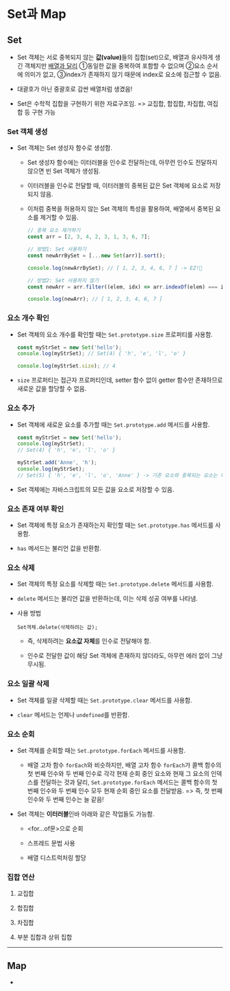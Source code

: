 # Set과 Map
## Set

- Set 객체는 서로 중복되지 않는 <b>값(value)</b>들의 집합(set)으로, 배열과 유사하게 생긴 객체지만 <u>배열과 달리</u> ①동일한 값을 중복하여 포함할 수 없으며 ②요소 순서에 의미가 없고, ③index가 존재하지 않기 때문에 index로 요소에 접근할 수 없음.

- 대괄호가 아닌 중괄호로 감싼 배열처럼 생겼음!

- Set은 수학적 집합을 구현하기 위한 자료구조임. => 교집합, 합집합, 차집합, 여집합 등 구현 가능

### Set 객체 생성

- Set 객체는 Set 생성자 함수로 생성함.

  - Set 생성자 함수에는 이터러블을 인수로 전달하는데, 아무런 인수도 전달하지 않으면 빈 Set 객체가 생성됨.

  - 이터러블을 인수로 전달할 때, 이터러블의 중복된 값은 Set 객체에 요소로 저장되지 않음.

  - 이처럼 중복을 허용하지 않는 Set 객체의 특성을 활용하여, 배열에서 중복된 요소를 제거할 수 있음.

    ```js
    // 중복 요소 제거하기
    const arr = [2, 3, 4, 2, 3, 1, 3, 6, 7];

    // 방법1: Set 사용하기
    const newArrBySet = [...new Set(arr)].sort();

    console.log(newArrBySet); // [ 1, 2, 3, 4, 6, 7 ] -> EZ!🍭

    // 방법2: Set 사용하지 않기
    const newArr = arr.filter((elem, idx) => arr.indexOf(elem) === idx).sort();

    console.log(newArr); // [ 1, 2, 3, 4, 6, 7 ]
    ```

### 요소 개수 확인

- Set 객체의 요소 개수를 확인할 때는 `Set.prototype.size` 프로퍼티를 사용함.

  ```js
  const myStrSet = new Set('hello');
  console.log(myStrSet); // Set(4) { 'h', 'e', 'l', 'o' }
  
  console.log(myStrSet.size); // 4
  ```

- `size` 프로퍼티는 접근자 프로퍼티인데, setter 함수 없이 getter 함수만 존재하므로 새로운 값을 할당할 수 없음.

### 요소 추가

- Set 객체에 새로운 요소를 추가할 때는 `Set.prototype.add` 메서드를 사용함.

  ```js
  const myStrSet = new Set('hello');
  console.log(myStrSet);
  // Set(4) { 'h', 'e', 'l', 'o' }

  myStrSet.add('Anne', 'h');
  console.log(myStrSet);
  // Set(5) { 'h', 'e', 'l', 'o', 'Anne' } -> 기존 요소와 중복되는 요소는 에러없이 무시됨.
  ```

- Set 객체에는 자바스크립트의 모든 값을 요소로 저장할 수 있음.

### 요소 존재 여부 확인

- Set 객체에 특정 요소가 존재하는지 확인할 때는 `Set.prototype.has` 메서드를 사용함.

- `has` 메서드는 불리언 값을 반환함.

### 요소 삭제

- Set 객체의 특정 요소를 삭제할 때는 `Set.prototype.delete` 메서드를 사용함.

- `delete` 메서드는 불리언 값을 반환하는데, 이는 삭제 성공 여부를 나타냄.

- 사용 방법

  `Set객체.delete(삭제하려는 값);`

  - 즉, 삭제하려는 **요소값 자체**를 인수로 전달해야 함.

  - 인수로 전달한 값이 해당 Set 객체에 존재하지 않더라도, 아무런 에러 없이 그냥 무시됨.

### 요소 일괄 삭제

- Set 객체를 일괄 삭제할 때는 `Set.prototype.clear` 메서드를 사용함.

- `clear` 메서드는 언제나 `undefined`를 반환함.

### 요소 순회

- Set 객체를 순회할 때는 `Set.prototype.forEach` 메서드를 사용함.

  - 배열 고차 함수 `forEach`와 비슷하지만, 배열 고차 함수 `forEach`가 콜백 함수의 첫 번째 인수와 두 번째 인수로 각각 현재 순회 중인 요소와 현재 그 요소의 인덱스를 전달하는 것과 달리, `Set.prototype.forEach` 메서드는 콜백 함수의 첫 번째 인수와 두 번째 인수 모두 현재 순회 중인 요소를 전달받음. => 즉, 첫 번째 인수와 두 번째 인수는 늘 같음!

- Set 객체는 <b>이터러블</b>인바 아래와 같은 작업들도 가능함.

  - <for...of문>으로 순회

  - 스프레드 문법 사용

  - 배열 디스트럭처링 할당

### 집합 연산

1. 교집합

2. 합집합

3. 차집합

4. 부분 집합과 상위 집합

___
## Map

- 